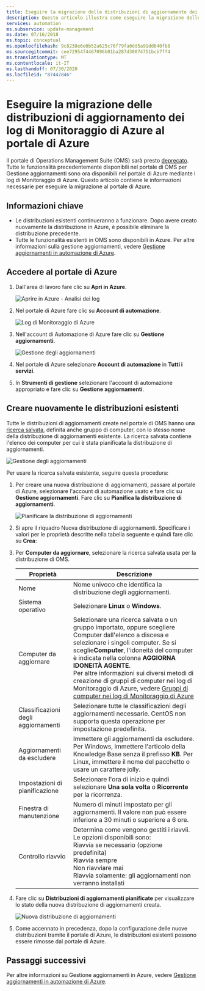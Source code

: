 ```yaml
---
title: Eseguire la migrazione delle distribuzioni di aggiornamento dei log di Monitoraggio di Azure al portale di Azure
description: Questo articolo illustra come eseguire la migrazione delle distribuzioni di aggiornamento dei log di Monitoraggio di Azure al portale di Azure.
services: automation
ms.subservice: update-management
ms.date: 07/16/2018
ms.topic: conceptual
ms.openlocfilehash: 9c8238e6e0b52a625c76f79fa0dd5a91dd640fb8
ms.sourcegitcommit: cee72954f4467096b01ba287d30074751bcb7ff4
ms.translationtype: MT
ms.contentlocale: it-IT
ms.lasthandoff: 07/30/2020
ms.locfileid: "87447846"
---
```

# <a name="migrate-azure-monitor-logs-update-deployments-to-azure-portal"></a>Eseguire la migrazione delle distribuzioni di aggiornamento dei log di Monitoraggio di Azure al portale di Azure

Il portale di Operations Management Suite (OMS) sarà presto [deprecato](../azure-monitor/platform/oms-portal-transition.md). Tutte le funzionalità precedentemente disponibili nel portale di OMS per Gestione aggiornamenti sono ora disponibili nel portale di Azure mediante i log di Monitoraggio di Azure. Questo articolo contiene le informazioni necessarie per eseguire la migrazione al portale di Azure.

## <a name="key-information"></a>Informazioni chiave

* Le distribuzioni esistenti continueranno a funzionare. Dopo avere creato nuovamente la distribuzione in Azure, è possibile eliminare la distribuzione precedente.
* Tutte le funzionalità esistenti in OMS sono disponibili in Azure. Per altre informazioni sulla gestione aggiornamenti, vedere [Gestione aggiornamenti in automazione di Azure](update-management/update-mgmt-overview.md).

## <a name="access-the-azure-portal"></a>Accedere al portale di Azure

1. Dall'area di lavoro fare clic su **Apri in Azure**. 

    ![Aprire in Azure - Analisi dei log](media/migrate-oms-update-deployments/link-to-azure-portal.png)

2. Nel portale di Azure fare clic su **Account di automazione**.

    ![Log di Monitoraggio di Azure](media/migrate-oms-update-deployments/log-analytics.png)

3. Nell'account di Automazione di Azure fare clic su **Gestione aggiornamenti**.

    ![Gestione degli aggiornamenti](media/migrate-oms-update-deployments/azure-automation.png)

4. Nel portale di Azure selezionare **Account di automazione** in **Tutti i servizi**. 

5. In **Strumenti di gestione** selezionare l'account di automazione appropriato e fare clic su **Gestione aggiornamenti**.

## <a name="recreate-existing-deployments"></a>Creare nuovamente le distribuzioni esistenti

Tutte le distribuzioni di aggiornamenti create nel portale di OMS hanno una [ricerca salvata](../azure-monitor/platform/computer-groups.md), definita anche gruppo di computer, con lo stesso nome della distribuzione di aggiornamenti esistente. La ricerca salvata contiene l'elenco dei computer per cui è stata pianificata la distribuzione di aggiornamenti.

![Gestione degli aggiornamenti](media/migrate-oms-update-deployments/oms-deployment.png)

Per usare la ricerca salvata esistente, seguire questa procedura:

1. Per creare una nuova distribuzione di aggiornamenti, passare al portale di Azure, selezionare l'account di automazione usato e fare clic su **Gestione aggiornamenti**. Fare clic su **Pianifica la distribuzione di aggiornamenti**.

    ![Pianificare la distribuzione di aggiornamenti](media/migrate-oms-update-deployments/schedule-update-deployment.png)

2. Si apre il riquadro Nuova distribuzione di aggiornamenti. Specificare i valori per le proprietà descritte nella tabella seguente e quindi fare clic su **Crea**:

3. Per **Computer da aggiornare**, selezionare la ricerca salvata usata per la distribuzione di OMS.

    | Proprietà | Descrizione |
    | --- | --- |
    |Nome |Nome univoco che identifica la distribuzione degli aggiornamenti. |
    |Sistema operativo| Selezionare **Linux** o **Windows**.|
    |Computer da aggiornare |Selezionare una ricerca salvata o un gruppo importato, oppure scegliere Computer dall'elenco a discesa e selezionare i singoli computer. Se si sceglie**Computer**, l'idoneità del computer è indicata nella colonna **AGGIORNA IDONEITÀ AGENTE**.</br> Per altre informazioni sui diversi metodi di creazione di gruppi di computer nei log di Monitoraggio di Azure, vedere [Gruppi di computer nei log di Monitoraggio di Azure](../azure-monitor/platform/computer-groups.md) |
    |Classificazioni degli aggiornamenti|Selezionare tutte le classificazioni degli aggiornamenti necessarie. CentOS non supporta questa operazione per impostazione predefinita.|
    |Aggiornamenti da escludere|Immettere gli aggiornamenti da escludere. Per Windows, immettere l'articolo della Knowledge Base senza il prefisso **KB**. Per Linux, immettere il nome del pacchetto o usare un carattere jolly.  |
    |Impostazioni di pianificazione|Selezionare l'ora di inizio e quindi selezionare **Una sola volta** o **Ricorrente** per la ricorrenza. | 
    | Finestra di manutenzione |Numero di minuti impostato per gli aggiornamenti. Il valore non può essere inferiore a 30 minuti o superiore a 6 ore. |
    | Controllo riavvio| Determina come vengono gestiti i riavvii.</br>Le opzioni disponibili sono:</br>Riavvia se necessario (opzione predefinita)</br>Riavvia sempre</br>Non riavviare mai</br>Riavvia solamente: gli aggiornamenti non verranno installati|

4. Fare clic su **Distribuzioni di aggiornamenti pianificate** per visualizzare lo stato della nuova distribuzione di aggiornamenti creata.

    ![Nuova distribuzione di aggiornamenti](media/migrate-oms-update-deployments/new-update-deployment.png)

5. Come accennato in precedenza, dopo la configurazione delle nuove distribuzioni tramite il portale di Azure, le distribuzioni esistenti possono essere rimosse dal portale di Azure.

## <a name="next-steps"></a>Passaggi successivi

Per altre informazioni su Gestione aggiornamenti in Azure, vedere [Gestione aggiornamenti in automazione di Azure](update-management/update-mgmt-overview.md).
